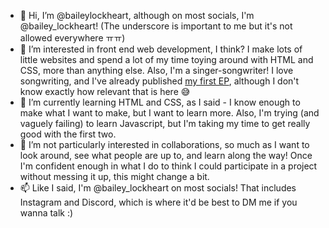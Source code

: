 - 👋 Hi, I’m @baileylockheart, although on most socials, I'm @bailey_lockheart! (The underscore is important to me but it's not allowed everywhere ㅠㅠ)
- 👀 I’m interested in front end web development, I think? I make lots of little websites and spend a lot of my time toying around with HTML and CSS, more than anything else. Also, I'm a singer-songwriter! I love songwriting, and I've already published <a href="https://snd.click/lxxz" target="_blank">my first EP</a>, although I don't know exactly how relevant that is here 😅
- 🌱 I’m currently learning HTML and CSS, as I said - I know enough to make what I want to make, but I want to learn more. Also, I'm trying (and vaguely failing) to learn Javascript, but I'm taking my time to get really good with the first two.
- 💞️ I’m not particularly interested in collaborations, so much as I want to look around, see what people are up to, and learn along the way! Once I'm confident enough in what I do to think I could participate in a project without messing it up, this might change a bit.
- 📫 Like I said, I'm @bailey_lockheart on most socials! That includes Instagram and Discord, which is where it'd be best to DM me if you wanna talk :) 

<!---
baileylockheart/baileylockheart is a ✨ special ✨ repository because its `README.md` (this file) appears on your GitHub profile.
You can click the Preview link to take a look at your changes.
--->
